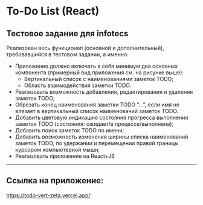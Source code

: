# To-Do List (React)
## Тестовое задание для infotecs
Реализован весь функционал (основной и дополнительный), требовавшийся в тестовом задании, а именно:
- Приложение должно включать в себя минимум два основных компонента (примерный вид приложения см. на рисунке выше):
   - Вертикальный список с наименованиями заметок TODO;
   - Область взаимодействия заметки TODO.
- Реализовать возможность добавления, редактирования и удаления заметок TODO;
- Обрезать конец наименования заметки TODO “…”, если имя не влезает в вертикальный список наименований заметок TODO.
- Добавить цветовую индикацию состояния прогресса выполнения заметок TODO (состояния: ожидает/в процессе/выполнена);
- Добавить поиск заметок TODO по имени;
- Добавить возможность изменения ширины списка наименований заметок TODO, по удержании и перемещении правой границы курсором компьютерной мыши;
- Реализовать приложение на React+JS 
___________________________
## Ссылка на приложение:
https://todo-vert-zeta.vercel.app/
